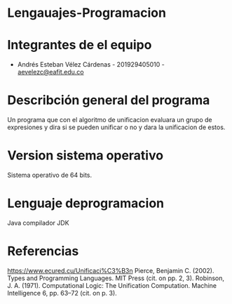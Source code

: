 # Lengauajes-Programacion
# Integrantes de el equipo
  * Andrés Esteban Vélez Cárdenas - 201929405010 - aevelezc@eafit.edu.co
  
# Describción general del programa

Un programa que con el algoritmo de unificacion evaluara un grupo de expresiones y dira si se pueden unificar o no y dara la unificacion de estos.

# Version sistema operativo

Sistema operativo de 64 bits.

# Lenguaje deprogramacion

Java compilador JDK

# Referencias


https://www.ecured.cu/Unificaci%C3%B3n
Pierce, Benjamin C. (2002). Types and Programming Languages. MIT Press (cit. on pp. 2, 3).
Robinson, J. A. (1971). Computational Logic: The Unification Computation. Machine Intelligence 6,
pp. 63–72 (cit. on p. 3).
